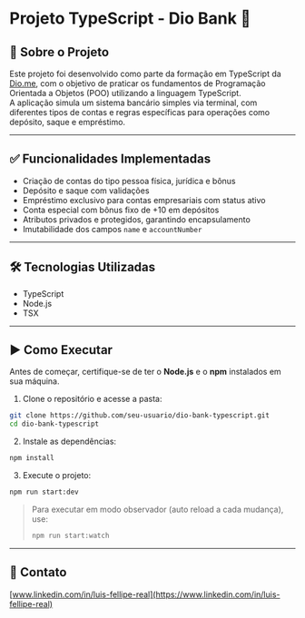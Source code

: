 # Projeto TypeScript - Dio Bank 🏦

## 📌 Sobre o Projeto

Este projeto foi desenvolvido como parte da formação em TypeScript da [Dio.me](https://www.dio.me/), com o objetivo de praticar os fundamentos de Programação Orientada a Objetos (POO) utilizando a linguagem TypeScript.  
A aplicação simula um sistema bancário simples via terminal, com diferentes tipos de contas e regras específicas para operações como depósito, saque e empréstimo.

---

## ✅ Funcionalidades Implementadas

- Criação de contas do tipo pessoa física, jurídica e bônus
- Depósito e saque com validações
- Empréstimo exclusivo para contas empresariais com status ativo
- Conta especial com bônus fixo de +10 em depósitos
- Atributos privados e protegidos, garantindo encapsulamento
- Imutabilidade dos campos `name` e `accountNumber`

---

## 🛠️ Tecnologias Utilizadas

- TypeScript
- Node.js
- TSX

---

## ▶️ Como Executar

Antes de começar, certifique-se de ter o **Node.js** e o **npm** instalados em sua máquina.

1. Clone o repositório e acesse a pasta:

```bash
git clone https://github.com/seu-usuario/dio-bank-typescript.git
cd dio-bank-typescript
```

2. Instale as dependências:

```bash
npm install
```

3. Execute o projeto:

```bash
npm run start:dev
```

> Para executar em modo observador (auto reload a cada mudança), use:
> ```bash
> npm run start:watch
> ```

---

## 🔗 Contato

[www.linkedin.com/in/luis-fellipe-real](https://www.linkedin.com/in/luis-fellipe-real)

